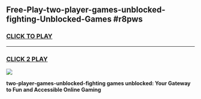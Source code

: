 
## Free-Play-two-player-games-unblocked-fighting-Unblocked-Games #r8pws
<h3>
<a href="https://news.freeplayer.one?title=two-player-games-unblocked-fighting&ref=8M">CLICK TO PLAY</a></h3>
<hr>

<h3>
<a href="https://news.freeplayer.one?title=two-player-games-unblocked-fighting&ref=8M">CLICK 2 PLAY</a>
  
</h3>

<a href="https://news.freeplayer.one?title=two-player-games-unblocked-fighting&ref=8M"><img src="https://clearcache.store/games.png"></a>


**two-player-games-unblocked-fighting games unblocked: Your Gateway to Fun and Accessible Online Gaming**
